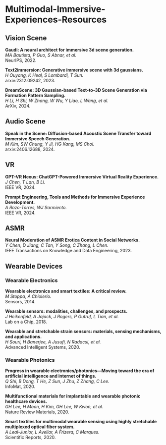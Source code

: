# Multimodal-Immersive-Experiences-Resources

## Vision Scene

**Gaudi: A neural architect for immersive 3d scene generation.**<br>
*MA Bautista, P Guo, S Abnar, et al.*<br>
NeurIPS, 2022.

**Text2immersion: Generative immersive scene with 3d gaussians.**<br>
*H Ouyang, K Heal, S Lombardi, T Sun.*<br>
arxiv:2312.09242, 2023.

**DreamScene: 3D Gaussian-based Text-to-3D Scene Generation via Formation Pattern Sampling.**<br>
*H Li, H Shi, W Zhang, W Wu, Y Liao, L Wang, et al.*<br>
ArXiv, 2024. 

## Audio Scene

**Speak in the Scene: Diffusion-based Acoustic Scene Transfer toward Immersive Speech Generation.**<br>
*M Kim, SW Chung, Y Ji, HG Kang, MS Choi.*<br>
arxiv:2406.12688, 2024.

## VR

**GPT-VR Nexus: ChatGPT-Powered Immersive Virtual Reality Experience.**<br>
*J Chen, T Lan, B Li.*<br>
IEEE VR, 2024.

**Prompt Engineering, Tools and Methods for Immersive Experience Development.**<br>
*A Rozo-Torres, WJ Sarmiento.*<br>
IEEE VR, 2024.

## ASMR

**Neural Moderation of ASMR Erotica Content in Social Networks.**<br>
*Y Chen, D Jiang, C Tan, Y Song, C Zhang, L Chen.*<br>
IEEE Transactions on Knowledge and Data Engineering, 2023.

## Wearable Devices

### Wearable Electronics

**Wearable electronics and smart textiles: A critical review.**<br>
*M Stoppa, A Chiolerio.*<br>
Sensors, 2014.

**Wearable sensors: modalities, challenges, and prospects.**<br>
*J Heikenfeld, A Jajack, J Rogers, P Gutruf, L Tian, et al.*<br>
Lab on a Chip, 2018. 

**Wearable and stretchable strain sensors: materials, sensing mechanisms, and applications.**<br>
*H Souri, H Banerjee, A Jusufi, N Radacsi, et al.*<br>
Advanced Intelligent Systems, 2020. 

### Wearable Photonics

**Progress in wearable electronics/photonics—Moving toward the era of artificial intelligence and internet of things.**<br>
*Q Shi, B Dong, T He, Z Sun, J Zhu, Z Zhang, C Lee.*<br>
InfoMat, 2020.

**Multifunctional materials for implantable and wearable photonic healthcare devices.**<br>
*GH Lee, H Moon, H Kim, GH Lee, W Kwon, et al.*<br>
Nature Review Materials, 2020.

**Smart textiles for multimodal wearable sensing using highly stretchable multiplexed optical fiber system.**<br>
*A Leal-Junior, L Avellar, A Frizera, C Marques.*<br>
Scientific Reports, 2020.
